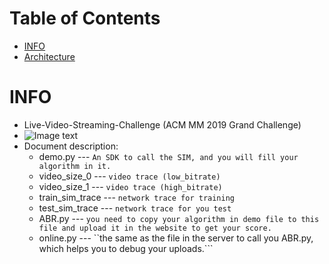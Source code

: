 Table of Contents
=================

   * [INFO]()
   * [Architecture]()
   
# INFO
* Live-Video-Streaming-Challenge (ACM MM 2019 Grand Challenge)
* ![Image text](https://github.com/NGnetLab/LiveStreamingDemo/blob/master/figure_1.png)
* Document description:
     * demo.py         --- ```An SDK to call the SIM, and you will fill your algorithm in it. ```
     * video_size_0    --- ```video trace (low_bitrate)```
     * video_size_1    --- ```video trace (high_bitrate)```
     * train_sim_trace --- ```network trace for training```
     * test_sim_trace  --- ```network trace for you test```
     * ABR.py          --- ```you need to copy your algorithm in demo file to this file and upload it in the website to get your score.```
     * online.py       --- ``the same as the file in the server to call you ABR.py, which helps you to debug your uploads.```
